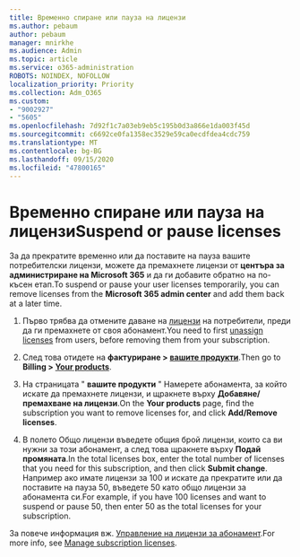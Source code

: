 ```yaml
---
title: Временно спиране или пауза на лицензи
ms.author: pebaum
author: pebaum
manager: mnirkhe
ms.audience: Admin
ms.topic: article
ms.service: o365-administration
ROBOTS: NOINDEX, NOFOLLOW
localization_priority: Priority
ms.collection: Adm_O365
ms.custom:
- "9002927"
- "5605"
ms.openlocfilehash: 7d92f1c7a03eb9eb5c195b0d3a866e1da003f45d
ms.sourcegitcommit: c6692ce0fa1358ec3529e59ca0ecdfdea4cdc759
ms.translationtype: MT
ms.contentlocale: bg-BG
ms.lasthandoff: 09/15/2020
ms.locfileid: "47800165"
---
```

# <a name="suspend-or-pause-licenses"></a><span data-ttu-id="3e9f7-102">Временно спиране или пауза на лицензи</span><span class="sxs-lookup"><span data-stu-id="3e9f7-102">Suspend or pause licenses</span></span>

<span data-ttu-id="3e9f7-103">За да прекратите временно или да поставите на пауза вашите потребителски лицензи, можете да премахнете лицензи от **центъра за администриране на Microsoft 365** и да ги добавите обратно на по-късен етап.</span><span class="sxs-lookup"><span data-stu-id="3e9f7-103">To suspend or pause your user licenses temporarily, you can remove licenses from the **Microsoft 365 admin center** and add them back at a later time.</span></span>

1. <span data-ttu-id="3e9f7-104">Първо трябва да отмените даване на [лицензи](https://docs.microsoft.com/microsoft-365/admin/manage/remove-licenses-from-users?view=o365-worldwide) на потребители, преди да ги премахнете от своя абонамент.</span><span class="sxs-lookup"><span data-stu-id="3e9f7-104">You need to first [unassign licenses](https://docs.microsoft.com/microsoft-365/admin/manage/remove-licenses-from-users?view=o365-worldwide) from users, before removing them from your subscription.</span></span>

2. <span data-ttu-id="3e9f7-105">След това отидете на **фактуриране > [вашите продукти](https://go.microsoft.com/fwlink/p/?linkid=842054)**.</span><span class="sxs-lookup"><span data-stu-id="3e9f7-105">Then go to **Billing > [Your products](https://go.microsoft.com/fwlink/p/?linkid=842054)**.</span></span>

3. <span data-ttu-id="3e9f7-106">На страницата " **вашите продукти** " Намерете абонамента, за който искате да премахнете лицензи, и щракнете върху **Добавяне/премахване на лицензи**.</span><span class="sxs-lookup"><span data-stu-id="3e9f7-106">On the **Your products** page, find the subscription you want to remove licenses for, and click **Add/Remove licenses**.</span></span>

4. <span data-ttu-id="3e9f7-107">В полето Общо лицензи въведете общия брой лицензи, които са ви нужни за този абонамент, а след това щракнете върху **Подай промяната**.</span><span class="sxs-lookup"><span data-stu-id="3e9f7-107">In the total licenses box, enter the total number of licenses that you need for this subscription, and then click **Submit change**.</span></span> <span data-ttu-id="3e9f7-108">Например ако имате лицензи за 100 и искате да прекратите или да поставите на пауза 50, въведете 50 като общо лицензи за абонамента си.</span><span class="sxs-lookup"><span data-stu-id="3e9f7-108">For example, if you have 100 licenses and want to suspend or pause 50, then enter 50 as the total licenses for your subscription.</span></span>

<span data-ttu-id="3e9f7-109">За повече информация вж. [Управление на лицензи за абонамент](https://docs.microsoft.com/microsoft-365/commerce/licenses/buy-licenses?view=o365-worldwide).</span><span class="sxs-lookup"><span data-stu-id="3e9f7-109">For more info, see [Manage subscription licenses](https://docs.microsoft.com/microsoft-365/commerce/licenses/buy-licenses?view=o365-worldwide).</span></span>
